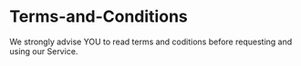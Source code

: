 # Terms-and-Conditions
We strongly advise YOU to read terms and coditions before requesting and using our Service.
